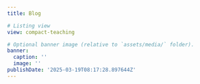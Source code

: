 ```yaml
---
title: Blog

# Listing view
view: compact-teaching

# Optional banner image (relative to `assets/media/` folder).
banner:
  caption: ''
  image: ''
publishDate: '2025-03-19T08:17:28.897644Z'  
---
```

